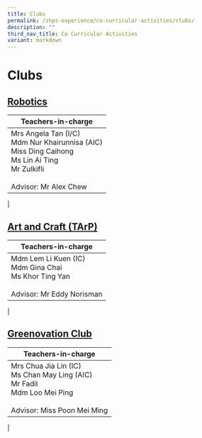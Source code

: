 ```yaml
---
title: Clubs
permalink: /zhps-experience/co-curricular-activities/clubs/
description: ""
third_nav_title: Co Curricular Activities
variant: markdown
---
```

# Clubs

[Robotics](/clubs/robotics/)
--------

| Teachers-in-charge |
|---|
| Mrs Angela Tan (I/C)<br>Mdm Nur Khairunnisa (AIC)<br>Miss Ding Caihong<br>Ms Lin Ai Ting<br>Mr Zulkifli<br><br>Advisor: Mr Alex Chew |
|

[Art and Craft (TArP)](/clubs/art-and-craft-tarp/)
--------------------

| Teachers-in-charge |
|---|
| Mdm Lem Li Kuen (IC)<br>Mdm Gina Chai<br>Ms Khor Ting Yan<br><br>Advisor: Mr Eddy Norisman |
|

[Greenovation Club](/clubs/greenovation-club/)
--------------------

| Teachers-in-charge |
|---|
| Mrs Chua Jia Lin (IC)<br>Ms Chan May Ling (AIC)<br>Mr Fadil<br>Mdm Loo Mei Ping<br><br>Advisor: Miss Poon Mei Ming |
|